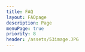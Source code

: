 ```yaml
---
title: FAQ
layout: FAQpage
description: Page
menuPage: true
priority: 8
header: /assets/53image.JPG
---
```

&nbsp;
